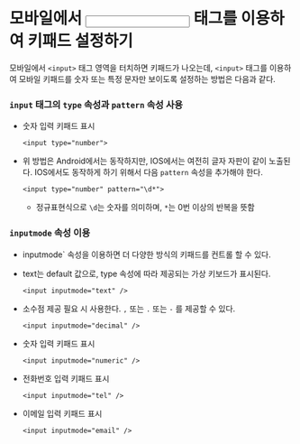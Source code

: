 # 모바일에서 <input> 태그를 이용하여 키패드 설정하기

모바일에서 `<input>` 태그 영역을 터치하면 키패드가 나오는데, `<input>` 태그를 이용하여 모바일 키패드를 숫자 또는 특정 문자만 보이도록 설정하는 방법은 다음과 같다.

### `input` 태그의 `type` 속성과 `pattern` 속성 사용

- 숫자 입력 키패드 표시
  ```
  <input type="number">
  ```
- 위 방법은 Android에서는 동작하지만, IOS에서는 여전히 글자 자판이 같이 노출된다. IOS에서도 동작하게 하기 위해서 다음 `pattern` 속성을 추가해야 한다.

  ```
  <input type="number" pattern="\d*">
  ```

  - 정규표현식으로 `\d`는 숫자를 의미하며, `*`는 0번 이상의 반복을 뜻함

### `inputmode` 속성 이용

- inputmode` 속성을 이용하면 더 다양한 방식의 키패드를 컨트롤 할 수 있다.
- text는 default 값으로, type 속성에 따라 제공되는 가상 키보드가 표시된다.
  ```
  <input inputmode="text" />
  ```
- 소수점 제공 필요 시 사용한다. `,` 또는 `.` 또는 `-` 를 제공할 수 있다.

  ```
  <input inputmode="decimal" />
  ```

- 숫자 입력 키패드 표시

  ```
  <input inputmode="numeric" />
  ```

- 전화번호 입력 키패드 표시

  ```
  <input inputmode="tel" />
  ```

- 이메일 입력 키패드 표시

  ```
  <input inputmode="email" />
  ```
